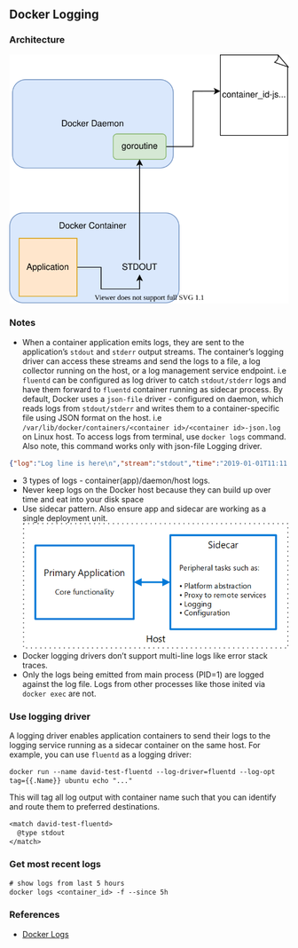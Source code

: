 ## Docker Logging

### Architecture

![docker-logging](docker-logging.svg)

### Notes
- When a container application emits logs, they are sent to the application’s `stdout` and `stderr` output streams. The container’s logging driver can access these streams and send the logs to a file, a log collector running on the host, or a log management service endpoint. i.e `fluentd` can be configured as log driver to catch `stdout/stderr` logs and have them forward to `fluentd` container running as sidecar process. By default, Docker uses a `json-file` driver - configured on daemon, which reads logs from `stdout/stderr` and writes them to a container-specific file using JSON format on the host. i.e `/var/lib/docker/containers/<container id>/<container id>-json.log` on Linux host. To access logs from terminal, use `docker logs` command. Also note, this command works only with json-file Logging driver.

```json
{"log":"Log line is here\n","stream":"stdout","time":"2019-01-01T11:11:11.111111111Z"}
```

- 3 types of logs - container(app)/daemon/host logs.
- Never keep logs on the Docker host because they can build up over time and eat into your disk space
- Use sidecar pattern. Also ensure app and sidecar are working as a single deployment unit.
![sidecar](./sidecar.png)
- Docker logging drivers don’t support multi-line logs like error stack traces.
- Only the logs being emitted from main process (PID=1) are logged against the log file. Logs from other processes like those inited via `docker exec` are not.

### Use logging driver

A logging driver enables application containers to send their logs to the logging service running as a sidecar container on the same host. For example, you can use `fluentd` as a logging driver:

```shell
docker run --name david-test-fluentd --log-driver=fluentd --log-opt tag={{.Name}} ubuntu echo "..."
```
This will tag all log output with container name such that you can identify and route them to preferred destinations.

```config
<match david-test-fluentd>
  @type stdout
</match>
```

### Get most recent logs

```shell
# show logs from last 5 hours
docker logs <container_id> -f --since 5h
```

### References

- [Docker Logs](https://sematext.com/guides/docker-logs/)
